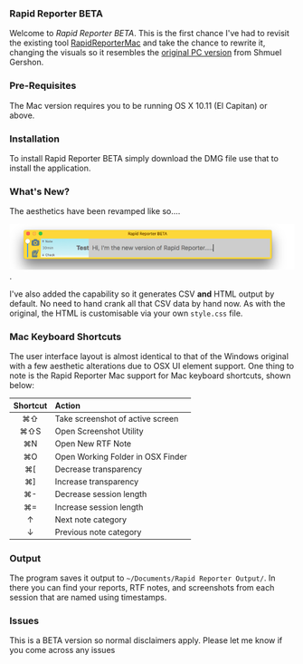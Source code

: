 ### Rapid Reporter BETA

Welcome to _Rapid Reporter BETA_. This is the first chance I've had to revisit the existing tool [RapidReporterMac](https://github.com/Skyscanner/RapidReporterMac) and take the chance to rewrite it, changing the visuals so it resembles the [original PC version](http://testing.gershon.info/reporter/) from Shmuel Gershon.

### Pre-Requisites

The Mac version requires you to be running OS X 10.11 (El Capitan) or above.

### Installation

To install Rapid Reporter BETA simply download the DMG file use that to install the application.

### What's New?

The aesthetics have been revamped like so....

![Screenshot](RapidReporter.png).

I've also added the capability so it generates CSV **and** HTML output by default. No need to hand crank all that CSV data by hand now. As with the original, the HTML is customisable via your own `style.css` file.

### Mac Keyboard Shortcuts

The user interface layout is almost identical to that of the Windows original with a few aesthetic alterations due to OSX UI element support. One thing to note is the Rapid Reporter Mac support for Mac keyboard shortcuts, shown below:

| Shortcut | Action |
| :---: | :--- |
&#8984;&#8679; | Take screenshot of active screen |
&#8984;&#8679;S | Open Screenshot Utility   |
&#8984;N | Open New RTF Note |
&#8984;O | Open Working Folder in OSX Finder |
&#8984;[ | Decrease transparency |
&#8984;] | Increase transparency |
&#8984;- | Decrease session length |
&#8984;= | Increase session length |
&uarr; | Next note category |
&darr; | Previous note category |

### Output

The program saves it output to `~/Documents/Rapid Reporter Output/`. In there you can find your reports, RTF notes, and screenshots from each session that are named using timestamps.

### Issues

This is a BETA version so normal disclaimers apply. Please let me know if you come across any issues
